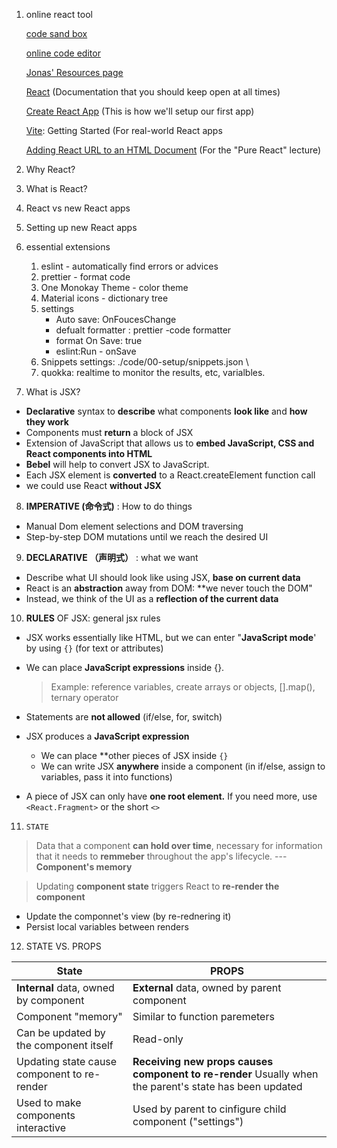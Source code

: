 1. online react tool

   [code sand box](https://codesandbox.io)

   [online code editor](https://react.new)

   [Jonas' Resources page](https://codingheroes.io/resources/)

   [React](https://react.dev/) (Documentation that you should keep open at all times)

   [Create React App](https://create-react-app.dev/docs/getting-started) (This is how we'll setup our first app)

   [Vite](https://vitejs.dev/guide/?ref=jonas.io): Getting Started (For real-world React apps

   [Adding React URL to an HTML Document](https://gist.githubusercontent.com/gaearon/0275b1e1518599bbeafcde4722e79ed1/raw/db72dcbf3384ee1708c4a07d3be79860db04bff0/example.html) (For the "Pure React" lecture)

2. Why React?

3. What is React?

4. React vs new React apps

5. Setting up new React apps

6. essential extensions

   1. eslint - automatically find errors or advices
   2. prettier - format code
   3. One Monokay Theme - color theme
   4. Material icons - dictionary tree
   5. settings
      - Auto save: OnFoucesChange
      - defualt formatter : prettier -code formatter
      - format On Save: true
      - eslint:Run - onSave
   6. Snippets settings: ./code/00-setup/snippets.json \
   7. quokka: realtime to monitor the results, etc, varialbles.

7. What is JSX?
- **Declarative** syntax to **describe** what components **look like** and **how they work**
- Components must **return** a block of JSX
- Extension of JavaScript that allows us to **embed JavaScript, CSS and React components into HTML**
- **Bebel** will help to convert JSX to JavaScript.
- Each JSX element is **converted** to a React.createElement function call
- we could use React **without JSX**

8. **IMPERATIVE (命令式)** : How to do things
- Manual Dom element selections and DOM traversing
- Step-by-step DOM mutations until we reach the desired UI

9. **DECLARATIVE （声明式）** : what we want
- Describe what UI should look like using JSX, **base on current data**
- React is an **abstraction** away from DOM: **we never touch the DOM"
- Instead, we think of the UI as a **reflection of the current data**

10. **RULES** OF JSX: general jsx rules
   - JSX works essentially like HTML, but we can enter "**JavaScript mode**' by using `{}` (for text or attributes)
   - We can place **JavaScript expressions** inside {}.
    
      > Example: reference variables, create arrays or objects, [].map(), ternary operator

   - Statements are **not allowed** (if/else, for, switch)
   - JSX produces a **JavaScript expression**    
      - We can place **other pieces of JSX inside `{}`
      - We can write JSX **anywhere** inside a component (in if/else, assign to variables, pass it into functions)
   - A piece of JSX can only have **one root element.** If you need more, use `<React.Fragment>` or the short `<>`

11. `STATE`

> Data that a component **can hold over time**, necessary for information that it needs to **remmeber** throughout the app's lifecycle.  --- **Component's memory**

> Updating **component state** triggers React to **re-render the component**

- Update the componnet's view (by re-rednering it)
- Persist local variables between renders

12.  STATE VS. PROPS

| State  |    PROPS  |
|   ---    |    ---       |
|**Internal** data, owned by component     |       **External** data, owned by parent component    |
|    Component "memory"    |     Similar to function paremeters      |
|    Can be updated by the component itself    |    Read-only       |
| Updating state cause component to re-render | **Receiving new props causes component to re-render** Usually when the parent's state has been updated
| Used to make components interactive | Used by parent to cinfigure child component ("settings")